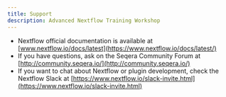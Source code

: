 ```yaml
---
title: Support
description: Advanced Nextflow Training Workshop
---
```


- Nextflow official documentation is available at [www.nextflow.io/docs/latest](https://www.nextflow.io/docs/latest/)
- If you have questions, ask on the Seqera Community Forum at [http://community.seqera.io/](http://community.seqera.io/)
- If you want to chat about Nextflow or plugin development, check the Nextflow Slack at [https://www.nextflow.io/slack-invite.html](https://www.nextflow.io/slack-invite.html)
